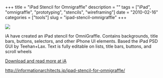+++
title = "iPad Stencil for Omnigraffle"
description = ""
tags = ["iPad", "omnigraffle", "prototyping", "stencils", "wireframing"]
date = "2010-02-16"
categories = ["tools"]
slug = "ipad-stencil-omnigraffle"
+++


<div class="tool-screenshot mb1"><a href="http://informationarchitects.jp/ipad-stencil-for-omnigraffle/"><img id="bluga-thumbnail-2769" class="bluga-thumbnail custom" src="//konigi.com/media/bluga/
wt523078b5b695a_custom.jpg"/></a></div><p>iA have created an iPad stencil for OmniGraffle.  Contains backgrounds, title bars, buttons, selectors, and other iPhone UI elements. Based the iPad PSD GUI by Teehan+Lax. Text is fully editable on lists, title bars, buttons, and scroll wheels</p>

<p><a href="http://informationarchitects.jp/ipad-stencil-for-omnigraffle/">Download and read more at iA</a></p>

  
<p><a href="http://informationarchitects.jp/ipad-stencil-for-omnigraffle/">http://informationarchitects.jp/ipad-stencil-for-omnigraffle/</a></p>
      
